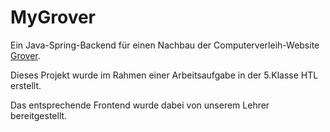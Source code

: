 # MyGrover
Ein Java-Spring-Backend für einen Nachbau der Computerverleih-Website [Grover](https://www.grover.com).

Dieses Projekt wurde im Rahmen einer Arbeitsaufgabe in der 5.Klasse HTL erstellt.

Das entsprechende Frontend wurde dabei von unserem Lehrer bereitgestellt.

